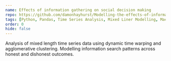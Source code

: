 ```yaml
---
name: Effects of information gathering on social decision making
repo: https://github.com/damonhayhurst/Modelling-the-effects-of-information-gathering-on-social-decision-making
tags: [Python, Pandas, Time Series Analysis, Mixed Liner Modelling, Machine Learning]
order: 0
hide: false
---
```

Analysis of mixed length time series data using dynamic time warping and agglomerative clustering. Modelling information search patterns across honest and dishonest outcomes.